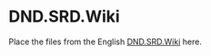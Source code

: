 # DND.SRD.Wiki

Place the files from the English [DND.SRD.Wiki](https://github.com/OldManUmby/DND.SRD.Wiki) here.